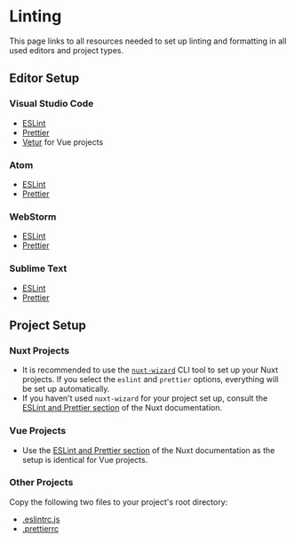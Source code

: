 # Linting

This page links to all resources needed to set up linting and formatting in all used editors and project types.

## Editor Setup

### Visual Studio Code
- [ESLint](https://marketplace.visualstudio.com/items?itemName=dbaeumer.vscode-eslint)
- [Prettier](https://marketplace.visualstudio.com/items?itemName=esbenp.prettier-vscode)
- [Vetur](https://marketplace.visualstudio.com/items?itemName=octref.vetur) for Vue projects

### Atom
- [ESLint](https://atom.io/packages/linter-eslint)
- [Prettier](https://atom.io/packages/prettier-atom)

### WebStorm
- [ESLint](https://www.jetbrains.com/help/webstorm/eslint.html)
- [Prettier](https://prettier.io/docs/en/webstorm.html)

### Sublime Text
- [ESLint](https://packagecontrol.io/packages/ESLint)
- [Prettier](https://packagecontrol.io/packages/JsPrettier)

## Project Setup

### Nuxt Projects
- It is recommended to use the [`nuxt-wizard`](https://www.npmjs.com/package/nuxt-wizard) CLI tool to set up your Nuxt projects. If you select the `eslint` and `prettier` options, everything will be set up automatically.
- If you haven't used `nuxt-wizard` for your project set up, consult the [ESLint and Prettier section](https://nuxtjs.org/guide/development-tools/#eslint-and-prettier) of the Nuxt documentation.

### Vue Projects
- Use the [ESLint and Prettier section](https://nuxtjs.org/guide/development-tools/#eslint-and-prettier) of the Nuxt documentation as the setup is identical for Vue projects.

### Other Projects
Copy the following two files to your project's root directory:
- [.eslintrc.js](https://github.com/brainz-cz/brainz-cz.github.io/blob/master/resources/.eslintrc.js)
- [.prettierrc](https://github.com/brainz-cz/brainz-cz.github.io/blob/master/resources/.prettierrc)
